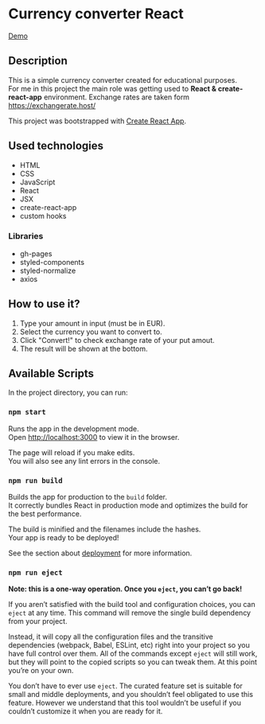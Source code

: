 # Currency converter React

[Demo](https://stolar-xyz.github.io/currency-converter-react/)

## Description

This is a simple currency converter created for educational purposes.<br>
For me in this project the main role was getting used to **React & create-react-app** environment.
Exchange rates are taken form https://exchangerate.host/

This project was bootstrapped with [Create React App](https://github.com/facebook/create-react-app).

## Used technologies

- HTML
- CSS
- JavaScript
- React
- JSX
- create-react-app
- custom hooks

### Libraries

- gh-pages
- styled-components
- styled-normalize
- axios

## How to use it?

1.  Type your amount in input (must be in EUR).
2.  Select the currency you want to convert to.
3.  Click "Convert!" to check exchange rate of your put amout.
4.  The result will be shown at the bottom.

## Available Scripts

In the project directory, you can run:

### `npm start`

Runs the app in the development mode.\
Open [http://localhost:3000](http://localhost:3000) to view it in the browser.

The page will reload if you make edits.\
You will also see any lint errors in the console.

### `npm run build`

Builds the app for production to the `build` folder.\
It correctly bundles React in production mode and optimizes the build for the best performance.

The build is minified and the filenames include the hashes.\
Your app is ready to be deployed!

See the section about [deployment](https://facebook.github.io/create-react-app/docs/deployment) for more information.

### `npm run eject`

**Note: this is a one-way operation. Once you `eject`, you can’t go back!**

If you aren’t satisfied with the build tool and configuration choices, you can `eject` at any time. This command will remove the single build dependency from your project.

Instead, it will copy all the configuration files and the transitive dependencies (webpack, Babel, ESLint, etc) right into your project so you have full control over them. All of the commands except `eject` will still work, but they will point to the copied scripts so you can tweak them. At this point you’re on your own.

You don’t have to ever use `eject`. The curated feature set is suitable for small and middle deployments, and you shouldn’t feel obligated to use this feature. However we understand that this tool wouldn’t be useful if you couldn’t customize it when you are ready for it.
